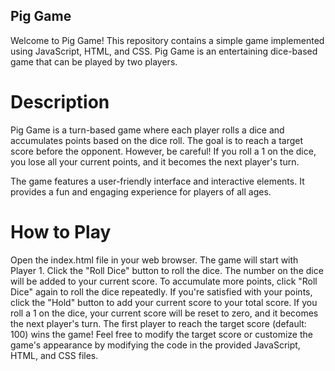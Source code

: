 ## Pig Game
Welcome to Pig Game! This repository contains a simple game implemented using JavaScript, HTML, and CSS. Pig Game is an entertaining dice-based game that can be played by two players.

# Description
Pig Game is a turn-based game where each player rolls a dice and accumulates points based on the dice roll. The goal is to reach a target score before the opponent. However, be careful! If you roll a 1 on the dice, you lose all your current points, and it becomes the next player's turn.

The game features a user-friendly interface and interactive elements. It provides a fun and engaging experience for players of all ages.

# How to Play
Open the index.html file in your web browser.
The game will start with Player 1. Click the "Roll Dice" button to roll the dice.
The number on the dice will be added to your current score. To accumulate more points, click "Roll Dice" again to roll the dice repeatedly.
If you're satisfied with your points, click the "Hold" button to add your current score to your total score.
If you roll a 1 on the dice, your current score will be reset to zero, and it becomes the next player's turn.
The first player to reach the target score (default: 100) wins the game!
Feel free to modify the target score or customize the game's appearance by modifying the code in the provided JavaScript, HTML, and CSS files.
